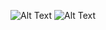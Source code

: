 ![Alt Text](https://github.com/cclarice/frontend_sort_circles/gif/modes.gif)
![Alt Text](https://github.com/cclarice/frontend_sort_circles/gif/colors.gif)
